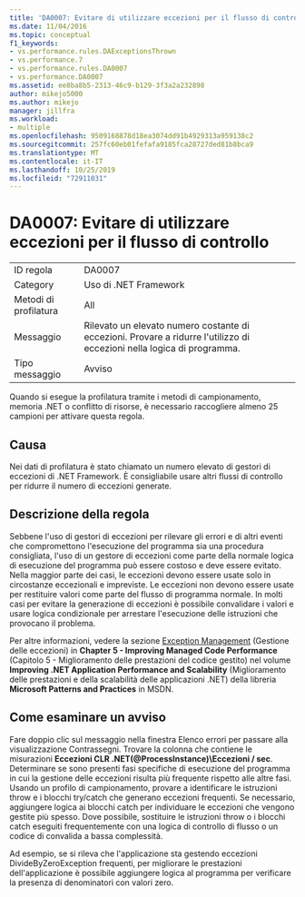 ```yaml
---
title: 'DA0007: Evitare di utilizzare eccezioni per il flusso di controllo | Microsoft Docs'
ms.date: 11/04/2016
ms.topic: conceptual
f1_keywords:
- vs.performance.rules.DAExceptionsThrown
- vs.performance.7
- vs.performance.rules.DA0007
- vs.performance.DA0007
ms.assetid: ee8ba8b5-2313-46c9-b129-3f3a2a232898
author: mikejo5000
ms.author: mikejo
manager: jillfra
ms.workload:
- multiple
ms.openlocfilehash: 9509168878d18ea3074dd91b4929313a959138c2
ms.sourcegitcommit: 257fc60eb01fefafa9185fca28727ded81b8bca9
ms.translationtype: MT
ms.contentlocale: it-IT
ms.lasthandoff: 10/25/2019
ms.locfileid: "72911031"
---
```

# <a name="da0007-avoid-using-exceptions-for-control-flow"></a>DA0007: Evitare di utilizzare eccezioni per il flusso di controllo

|||
|-|-|
|ID regola|DA0007|
|Category|Uso di .NET Framework|
|Metodi di profilatura|All|
|Messaggio|Rilevato un elevato numero costante di eccezioni. Provare a ridurre l'utilizzo di eccezioni nella logica di programma.|
|Tipo messaggio|Avviso|

 Quando si esegue la profilatura tramite i metodi di campionamento, memoria .NET o conflitto di risorse, è necessario raccogliere almeno 25 campioni per attivare questa regola.

## <a name="cause"></a>Causa
 Nei dati di profilatura è stato chiamato un numero elevato di gestori di eccezioni di .NET Framework. È consigliabile usare altri flussi di controllo per ridurre il numero di eccezioni generate.

## <a name="rule-description"></a>Descrizione della regola
 Sebbene l'uso di gestori di eccezioni per rilevare gli errori e di altri eventi che compromettono l'esecuzione del programma sia una procedura consigliata, l'uso di un gestore di eccezioni come parte della normale logica di esecuzione del programma può essere costoso e deve essere evitato. Nella maggior parte dei casi, le eccezioni devono essere usate solo in circostanze eccezionali e impreviste. Le eccezioni non devono essere usate per restituire valori come parte del flusso di programma normale. In molti casi per evitare la generazione di eccezioni è possibile convalidare i valori e usare logica condizionale per arrestare l'esecuzione delle istruzioni che provocano il problema.

 Per altre informazioni, vedere la sezione [Exception Management](/previous-versions/msp-n-p/ff647790(v=pandp.10)#scalenetchapt05_topic24) (Gestione delle eccezioni) in **Chapter 5 - Improving Managed Code Performance** (Capitolo 5 - Miglioramento delle prestazioni del codice gestito) nel volume **Improving .NET Application Performance and Scalability** (Miglioramento delle prestazioni e della scalabilità delle applicazioni .NET) della libreria **Microsoft Patterns and Practices** in MSDN.

## <a name="how-to-investigate-a-warning"></a>Come esaminare un avviso
 Fare doppio clic sul messaggio nella finestra Elenco errori per passare alla visualizzazione Contrassegni. Trovare la colonna che contiene le misurazioni **Eccezioni CLR .NET(@ProcessInstance)\\Eccezioni / sec**. Determinare se sono presenti fasi specifiche di esecuzione del programma in cui la gestione delle eccezioni risulta più frequente rispetto alle altre fasi. Usando un profilo di campionamento, provare a identificare le istruzioni throw e i blocchi try/catch che generano eccezioni frequenti. Se necessario, aggiungere logica ai blocchi catch per individuare le eccezioni che vengono gestite più spesso. Dove possibile, sostituire le istruzioni throw o i blocchi catch eseguiti frequentemente con una logica di controllo di flusso o un codice di convalida a bassa complessità.

 Ad esempio, se si rileva che l'applicazione sta gestendo eccezioni DivideByZeroException frequenti, per migliorare le prestazioni dell'applicazione è possibile aggiungere logica al programma per verificare la presenza di denominatori con valori zero.